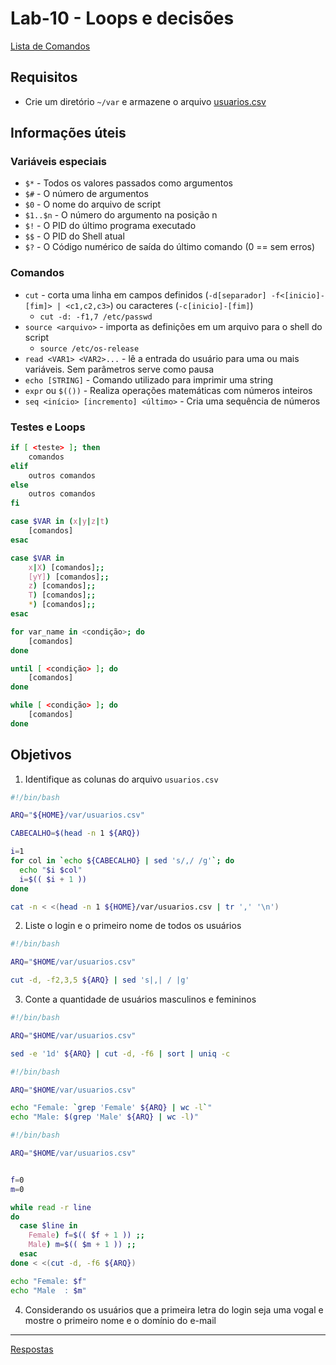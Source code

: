 # Lab-10 - Loops e decisões

[Lista de Comandos](../comandos.md)

## Requisitos

- Crie um diretório `~/var` e armazene o arquivo [usuarios.csv](files/usuarios.csv)

## Informações úteis

### Variáveis especiais

- `$*`  - Todos os valores passados como argumentos
- `$#` - O número de argumentos
- `$0`  - O nome do arquivo de script
- `$1..$n` - O número do argumento na posição n
- `$!` - O PID do último programa executado
- `$$` - O PID do Shell atual
- `$?` - O Código numérico de saída do último comando (0 == sem erros)

### Comandos

- `cut` - corta uma linha em campos definidos (`-d[separador] -f<[inicio]-[fim]> | <c1,c2,c3>`) ou caracteres (`-c[inicio]-[fim]`)
    - `cut -d: -f1,7 /etc/passwd`
- `source <arquivo>` - importa as definições em um arquivo para o shell do script
    - `source /etc/os-release`
- `read <VAR1> <VAR2>...` - lê a entrada do usuário para uma ou mais variáveis.  Sem parâmetros serve como pausa
- `echo [STRING]` - Comando utilizado para imprimir uma string
- `expr` ou `$(())` - Realiza operações matemáticas com números inteiros
- `seq <início> [incremento] <último>` - Cria uma sequência de números

### Testes e Loops

```bash
if [ <teste> ]; then
    comandos
elif
    outros comandos
else
    outros comandos
fi
```

```bash
case $VAR in (x|y|z|t)
    [comandos]
esac
```

```bash
case $VAR in
    x|X) [comandos];;
    [yY]) [comandos];;
    z) [comandos];;
    T) [comandos];;
    *) [comandos];;
esac
```

```bash
for var_name in <condição>; do
    [comandos]
done
```

```bash
until [ <condição> ]; do
    [comandos]
done
```

```bash
while [ <condição> ]; do
    [comandos]
done
```

## Objetivos

1. Identifique as colunas do arquivo `usuarios.csv`

```bash
#!/bin/bash

ARQ="${HOME}/var/usuarios.csv"

CABECALHO=$(head -n 1 ${ARQ})

i=1
for col in `echo ${CABECALHO} | sed 's/,/ /g'`; do
  echo "$i $col"
  i=$(( $i + 1 ))
done

```

```bash
cat -n < <(head -n 1 ${HOME}/var/usuarios.csv | tr ',' '\n')
```

2. Liste o login e o primeiro nome de todos os usuários

```bash
#!/bin/bash

ARQ="$HOME/var/usuarios.csv"

cut -d, -f2,3,5 ${ARQ} | sed 's|,| / |g'
```

3. Conte a quantidade de usuários masculinos e femininos

```bash
#!/bin/bash

ARQ="$HOME/var/usuarios.csv"

sed -e '1d' ${ARQ} | cut -d, -f6 | sort | uniq -c

```

```bash
#!/bin/bash

ARQ="$HOME/var/usuarios.csv"

echo "Female: `grep 'Female' ${ARQ} | wc -l`"
echo "Male: $(grep 'Male' ${ARQ} | wc -l)"

```


```bash
#!/bin/bash

ARQ="$HOME/var/usuarios.csv"


f=0
m=0

while read -r line
do
  case $line in
    Female) f=$(( $f + 1 )) ;;
    Male) m=$(( $m + 1 )) ;;
  esac
done < <(cut -d, -f6 ${ARQ})

echo "Female: $f"
echo "Male  : $m"

```

4. Considerando os usuários que a primeira letra do login seja uma vogal e mostre o primeiro nome e o domínio do e-mail
<!--
```bash
#!/bin/bash

ARQ="${HOME}/var/usuarios.csv"

sed '1d' ${ARQ} | while read line; do
  ini_login=$(echo $line | cut -d, -f2 | cut -c1)
  case ${ini_login} in (a|e|i|o|u)
    nome=$(echo $line | cut -d, -f3)
    dominio=$(echo $line | cut -d, -f5 | cut -d@ -f2)
    echo "${nome} ${dominio}"
  esac
done

```


```bash
sed '1d' ${HOME}/var/usuarios.csv" | cut -d, -f2,3,5 | grep "^[aeiou]" | while read line; do echo "$(echo $line | cut -d, -f2) $(echo $line | cut -d, -f3 | sed -e 's/^.*@//')"; done
```
 -->


------------
[Respostas](respostas.md)
